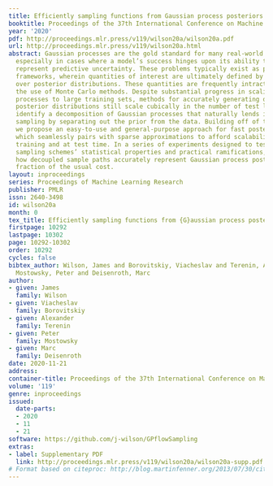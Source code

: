 ```yaml
---
title: Efficiently sampling functions from Gaussian process posteriors
booktitle: Proceedings of the 37th International Conference on Machine Learning
year: '2020'
pdf: http://proceedings.mlr.press/v119/wilson20a/wilson20a.pdf
url: http://proceedings.mlr.press/v119/wilson20a.html
abstract: Gaussian processes are the gold standard for many real-world modeling problems,
  especially in cases where a model’s success hinges upon its ability to faithfully
  represent predictive uncertainty. These problems typically exist as parts of larger
  frameworks, wherein quantities of interest are ultimately defined by integrating
  over posterior distributions. These quantities are frequently intractable, motivating
  the use of Monte Carlo methods. Despite substantial progress in scaling up Gaussian
  processes to large training sets, methods for accurately generating draws from their
  posterior distributions still scale cubically in the number of test locations. We
  identify a decomposition of Gaussian processes that naturally lends itself to scalable
  sampling by separating out the prior from the data. Building off of this factorization,
  we propose an easy-to-use and general-purpose approach for fast posterior sampling,
  which seamlessly pairs with sparse approximations to afford scalability both during
  training and at test time. In a series of experiments designed to test competing
  sampling schemes’ statistical properties and practical ramifications, we demonstrate
  how decoupled sample paths accurately represent Gaussian process posteriors at a
  fraction of the usual cost.
layout: inproceedings
series: Proceedings of Machine Learning Research
publisher: PMLR
issn: 2640-3498
id: wilson20a
month: 0
tex_title: Efficiently sampling functions from {G}aussian process posteriors
firstpage: 10292
lastpage: 10302
page: 10292-10302
order: 10292
cycles: false
bibtex_author: Wilson, James and Borovitskiy, Viacheslav and Terenin, Alexander and
  Mostowsky, Peter and Deisenroth, Marc
author:
- given: James
  family: Wilson
- given: Viacheslav
  family: Borovitskiy
- given: Alexander
  family: Terenin
- given: Peter
  family: Mostowsky
- given: Marc
  family: Deisenroth
date: 2020-11-21
address: 
container-title: Proceedings of the 37th International Conference on Machine Learning
volume: '119'
genre: inproceedings
issued:
  date-parts:
  - 2020
  - 11
  - 21
software: https://github.com/j-wilson/GPflowSampling
extras:
- label: Supplementary PDF
  link: http://proceedings.mlr.press/v119/wilson20a/wilson20a-supp.pdf
# Format based on citeproc: http://blog.martinfenner.org/2013/07/30/citeproc-yaml-for-bibliographies/
---
```


